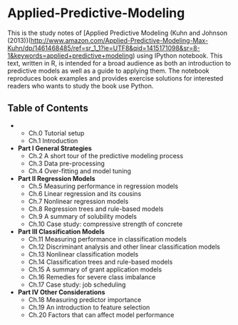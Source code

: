 Applied-Predictive-Modeling
===========================

This is the study notes of [Applied Predictive Modeling (Kuhn and Johnson (2013))(http://www.amazon.com/Applied-Predictive-Modeling-Max-Kuhn/dp/1461468485/ref=sr_1_1?ie=UTF8&qid=1415171098&sr=8-1&keywords=applied+predictive+modeling) using IPython notebook. This text, written in R, is intended for a broad audience as both an introduction to predictive models as well as a guide to applying them. The notebook reproduces book examples and provides exercise solutions for interested readers who wants to study the book use Python.

## Table of Contents
- 
    - Ch.0 Tutorial setup
    - Ch.1 Introduction
- **Part I General Strategies**
    - Ch.2 A short tour of the predictive modeling process
    - Ch.3 Data pre-processing
    - Ch.4 Over-fitting and model tuning
- **Part II Regression Models**
    - Ch.5 Measuring performance in regression models
    - Ch.6 Linear regression and its cousins
    - Ch.7 Nonlinear regression models
    - Ch.8 Regression trees and rule-based models
    - Ch.9 A summary of solubility models
    - Ch.10 Case study: compressive strength of concrete
- **Part III Classification Models**
    - Ch.11 Measuring performance in classification models
    - Ch.12 Discriminant analysis and other linear classification models
    - Ch.13 Nonlinear classification models
    - Ch.14 Classification trees and rule-based models
    - Ch.15 A summary of grant application models
    - Ch.16 Remedies for severe class imbalance
    - Ch.17 Case study: job scheduling
- **Part IV Other Considerations**
    - Ch.18 Measuring predictor importance
    - Ch.19 An introduction to feature selection
    - Ch.20 Factors that can affect model performance
